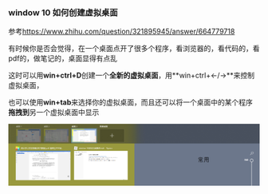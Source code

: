 ### window 10 如何创建虚拟桌面

参考<https://www.zhihu.com/question/321895945/answer/664779718>

有时候你是否会觉得，在一个桌面点开了很多个程序，看浏览器的，看代码的，看pdf的，做笔记的，桌面显得有点乱

这时可以用**win+ctrl+D**创建一个**全新的虚拟桌面**，用**win+ctrl+←/→**来控制虚拟桌面，

也可以使用**win+tab**来选择你的虚拟桌面，而且还可以将一个桌面中的某个程序**拖拽到**另一个虚拟桌面中显示

![](./img/Snipaste_2020-07-09_18-22-05.png)